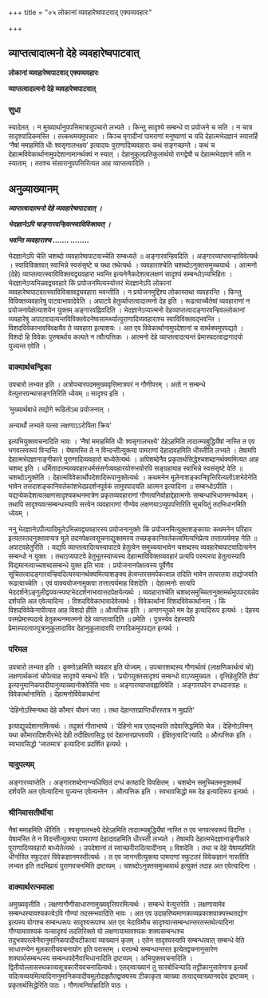 +++
title = "०५ लोकानां व्यवहारेष्वपाटवाद् एक्यव्यवहारः"

+++


## व्याप्तत्वादात्मनो देहे व्यवहारेष्वपाटवात्

**लोकानां व्यवहारेष्वपाटवाद् एक्यव्यवहारः**

**व्याप्तत्वादात्मनो देहे व्यवहारेष्वपाटवात्**

### **सुधा**

स्यादेतत् । न मुख्यार्थानुपपत्तिमात्रादुपचारो लभ्यते । किन्तु सादृश्ये सम्बन्धे वा प्रयोजने च सति । न चात्र सादृश्यादिकमस्ति । तत्कथमयमुपचारः । किञ्च मृगादीनां पामराणां मनुष्याणां च यदि देहात्मभेदज्ञानं स्यात्तर्हि ‘नैषां ममाहमिति धीः श्वसृगालभक्ष्य’ इत्यादयः पुराणादिव्यवहाराः कथं सङ्गच्छन्ते । कथं च देहात्मविवेकार्थानामुपदेशानामानर्थक्यं न स्यात् । देहानुकूलप्रतिकूलार्थयो रागद्वेषौ च देहात्मभेदज्ञाने सति न स्याताम् । ततश्च संसारानुपपत्तिरित्यत आह व्याप्तत्वादिति ।

## **अनुव्याख्यानम्**

***व्याप्तत्वादात्मनो देहे व्यवहारेष्वपाटवात् ।***

***भेदज्ञानेऽपि चाङ्गारवन्हिवत्स्वाविविक्तवत् ।***

***भवन्ति व्यवहाराश्च ....... ........***

भेदज्ञानेऽपि चेति चशब्दो व्यवहारेष्वपाटवाच्चेति सम्बध्यते ॥ अङ्गारवन्हिवदिति । अङ्गारव्याप्तवन्हाविवेत्यर्थः । स्वाविविक्तवत् स्वाभिन्ने स्वसंसृष्टे च यथा तथेत्यर्थः । व्यवहाराश्चेति चशब्दोऽनुक्तसमुच्चयार्थः । आत्मनो (देहे) व्याप्तत्वात्स्वाविविक्तवद्व्यवहारा भवन्ति इत्यनेनैकदेशत्वलक्षणं सादृश्यं सम्बन्धोऽप्यभिहितः । भेदज्ञानेऽप्यभिन्नवद्व्यवहारे किं प्रयोजनमित्यस्योत्तरं भेदज्ञानेऽपि लोकानां व्यवहारेष्वपाटवात्स्वाविविक्तवद्व्यवहारा भवन्तीति । न प्रयोजनमुद्दिश्य लोकास्तथा व्यवहरन्ति । किन्तु विविक्तव्यवहारेषु पाटवाभावादेवेति । अपाटवे हेतुर्व्याप्तत्वादात्मनो देह इति । रूढत्वाच्चैतेषां व्यवहाराणां न प्रयोजनापेक्षेत्याशयेन युक्तम् अङ्गारवह्निवदिति । भेदज्ञानेऽप्यात्मनो देहव्याप्तत्वादङ्गारवन्हिवल्लोकानां व्यवहारेषु अपाटवादत्यन्तविविक्तवेदनेष्वसामर्थ्यात्पुराणादिव्यवहाराश्च स्वाविविक्तवद्भवन्ति । विशदविवेकाभावविवक्षयैव ते व्यवहारा इत्याशयः । अत एव विवेकार्थानामुपदेशानां च सार्थक्यमुपपद्यते । विशदो हि विवेकः पुरुषार्थाय कल्पते न त्वौत्पत्तिकः । आत्मनो देहे व्याप्तत्वादत्यन्तं प्रेमास्पदत्वाद्रागादयो युज्यन्त एवेति ।

### **वाक्यार्थचन्द्रिका**

उपचारो लभ्यत इति । अत्रोपचारपदममुख्यवृत्तिमात्रपरं न गौणीपरम् । अतो न सम्बन्धे वेत्युत्तरग्रन्थासङ्गतिरिति ध्येयम् ॥ सादृश्य इति ।

‘मुख्यार्थबाधे तद्योगे रूढितोऽथ प्रयोजनात् ।

अन्यार्थो लभ्यते यत्सा लक्षणाऽऽरोपिता क्रिय’

इत्यभियुक्तवचनादिति भावः । ‘नैषां ममाहमिति धीः श्वसृगालभक्ष्ये’ देहेऽहमिति तादात्म्यबुद्धिर्येषां नास्ति त एव भगवत्स्वरूपं विन्दन्ति । येषामस्ति ते न विन्दन्तीत्युक्त्या पामराणां देहादावहमिति धीस्तीति लभ्यते । तेषामपि देहात्मभेदज्ञानाङ्गीकारे पुराणादिव्यवहारो बाध्येतेत्यर्थः । अपिशब्देनैव प्रकृतार्थसिद्धेश्चशब्दानर्थक्यमित्यत आह चशब्द इति । धर्मितादात्म्यव्यवहारधर्मसंसर्गव्यवहारयोरुभयोरपि सङ्ग्रहायाह स्वाभिन्ने स्वसंसृष्टे वेति ॥ चशब्दोऽनुक्तेति । देहात्मविवेकार्थोपदेशादिरूपानुक्तेत्यर्थः । कथमनेन मूलेनाशङ्कानिवृत्तिरित्यतोंऽशभेदेनेति भावेन तत्तदाशङ्कानिवर्तकांशभेदप्रदर्शनपूर्वकं तामुपपादयति आत्मन इत्यादिना ॥ सम्बन्धोऽपीति । यद्यप्येकदेशत्वलक्षणसादृश्यकथनमात्रेण प्रकृतव्यवहाराणां गौणत्वनिर्वाहाद्देहात्मनोः सम्बन्धाभिधानमनर्थकम् । तथापि सादृश्यवत्सम्बन्धस्यापि सत्त्वेन व्यवहाराणां गौण्येव लक्षणयाऽप्युपपत्तिरिति सूचयितुं तदभिधानमिति ध्येयम् ।

ननु भेदज्ञानेऽपीत्यादिमूलेऽभिन्नवद्व्यवहारस्य प्रयोजनानुक्तेः किं प्रयोजनमित्युक्तशङ्कायाः कथमनेन परिहार इत्यतस्तदनुक्तावप्यत्र मूले तदनपेक्षत्वसूचनाद्युक्तमस्य तच्छङ्कानिवर्तकत्वमित्यभिप्रेत्य तत्तात्पर्यमाह नेति ॥ अपाटवहेतुरिति । यद्यपि व्याप्तत्वादित्यस्यापाटवे हेतुत्वेन समुच्चयाभावेन चशब्दस्य व्यवहारेष्वपाटवादित्यनेन सम्बन्धो न युक्तः । तथाऽप्यपाटवे हेतुभूतस्याप्यस्य देहात्माविविक्तव्यवहारं प्रत्यपि परम्परया हेतुत्वस्यापि विद्यमानत्वाच्चशब्दसम्बन्धे युक्त इति भावः । प्रयोजनानपेक्षत्वस्य पूर्वेणैव सूचितत्वादङ्गारवन्हिवदित्यस्यानर्थक्यमित्याशङ्क्य हेत्वन्तरसमर्पकत्वान्न तदिति भावेन तत्परतया तद्योजयति रूढत्वाच्चेति । एवं वाक्ययोजनामुक्त्वा तत्तात्पर्यमाह विशदेति । देहात्मनोः सत्यपि भेददर्शनेऽङ्गुलीद्वयवत्स्पष्टभेददर्शनाभावात्तदपेक्षयेत्यर्थः । व्यवहाराश्चेति चशब्दसमुच्चितानुक्तमर्थमुपपादयन्नेव दर्शयति अत एवेत्यादिना । विशदविवेकाभावादेवेत्यर्थः । विवेकार्थानां विशदविवेकार्थानाम् । किं विशदविवेकेनापीत्यत आह विशदो हीति ॥ औत्पत्तिक इति । अनागन्तुको मम देह इत्यादिरूप इत्यर्थः । देहस्य परमप्रेमास्पदत्वे हेतुकथनमात्मनो देहे व्याप्तत्वादिति ॥ प्रमेति । पुत्रस्येव देहस्यापि प्रेमास्पदत्वात्पुत्रानुकूलादाविव देहानुकूलादावपि रागादिकमुपपद्यत इत्यर्थः ।

### **परिमल**

उपचारो लभ्यत इति । कृष्णोऽहमिति व्यवहार इति योज्यम् । उपचारशब्दस्य गौणार्थत्वं (लाक्षणिकार्थत्वं चो) लक्षणार्थकत्वं चोपेत्याह सादृश्ये सम्बन्धे वेति । ‘प्रयोगयुक्तसादृश्यं सम्बन्धो वाऽप्यमुख्यतः । वृत्तिहेतुरिति ज्ञेय’ इत्यानुमानिकपादीयानुव्याख्यानोक्तेरिति भावः ॥ अङ्गारव्याप्तवह्नाविवेति । अङ्गारपदेन दग्धदारुग्रहः ॥ विवेकार्थानामिति । देहत्मनोर्विवेकार्थानां

‘देहिनोऽस्मिन्यथा देहे कौमारं यौवनं जरा । तथा देहान्तरप्राप्तिर्धीरस्तत्र न मुह्यति’

इत्याद्युपदेशानामित्यर्थः । तदुक्तं गीताभाष्ये । ‘देहिनो भाव एतद्भवति तदेवासिद्धमिति चेन्न । देहिनोऽस्मिन् यथा कौमारादिशरीरभेदे देही तदीक्षितासिद्ध एवं देहान्तरप्राप्तावपि । ईक्षितृत्वादि’त्यादि ॥ औत्पत्तिक इति । स्वभावसिद्धो ‘जातमात्र’ इत्यादिना प्रदर्शित इत्यर्थः ।

### **यादुपत्यम्**

अङ्गारव्याप्तेति । अङ्गारशब्देनाग्न्यधिष्ठितं दग्धं काष्ठादि विवक्षितम् । चशब्देन समुच्चितमनुक्तमर्थं दर्शयति अत एवेत्यादिना युज्यन्त एवेत्यन्तेन । औत्पत्तिक इति । स्वभावसिद्धो मम देह इत्यादिरूप इत्यर्थः ।

### **श्रीनिवासतीर्थीया**

नैषां ममाहमिति धीरिति । श्वसृगालभक्ष्ये देहेऽहमिति तादात्म्यबुद्धिर्येषां नास्ति त एव भगवत्स्वरूपं विदन्ति । येषामस्ति ते न विदन्तीत्युक्त्या पामराणां देहादावहमिति धीरस्ती लभ्यते । तेषामपि देहात्मभेदज्ञानाङ्गीकारे पुराणादिव्यवहारो बाध्येतेत्यर्थः । उपदेशानां तं स्वाच्छरीरादित्यादीनाम् ॥ विशदेति । तथा च देहे येषामहमिति धीर्नास्ति स्फुटतरं विवेकज्ञानमस्तीत्यर्थः । त एव जानन्तीत्युक्त्या पामराणां स्फुटतरं विवेकज्ञानं नास्तीति लभ्यत इति तदभिप्रायं पुराणवचनमिति द्रष्टव्यम् । चशब्दोऽनुक्तसमुच्चयार्थ इत्युक्तं तदाह अत एवेत्यादिना ।

### **वाक्यार्थरत्नमाला**

अमुख्यवृत्तीति । लक्षणागौणीसाधारणामुख्यवृत्तिपरमित्यर्थः । सम्बन्धे वेत्युत्तरेति । लक्षणायामेव सम्बन्धस्यावश्यकत्वेऽपि गौण्यां तदसम्भवादिति भावः । अत एव उदाहरिष्यमाणकाव्यप्रकाशवाक्यस्थतद्योग इत्यस्य योगश्च सम्बन्धरूपः सादृश्यरूपश्च अत एव भेदाविमौच सादृश्यात्सम्बन्धान्तरतस्तथेत्यादिना गौण्यामावश्यकं यत्सादृश्यं तदतिरिक्तो यो लक्षणायामावश्यकः शक्यसम्बन्धश्च तदुभयपरत्वेनैवानुमानिकपादीयटीकायां व्याख्यानं कृतम् । एतेन सादृश्यस्यापि सम्बन्धत्वात् सम्बन्धे वेति साधारण्येन मूलकारीयवचनायोग इति परास्तम् । परग्रन्थे सम्बन्धान्तरत इत्येतद्वचनानुसारेण शक्यार्थसम्बन्धस्य सम्बन्धपदेनैवाभिधानादिति द्रष्टव्यम् । अभियुक्तवचनादिति । द्वितीयोल्लासस्थकाव्यसूत्रकारीयवचनादित्यर्थः। एतद्य्वाख्यानं तु सारबोधिन्यादि तट्टीकानुसारेणात्र इत्यर्थे यदित्यव्ययमित्यादिनानुमानिकपादीयमूलोदाहृतैतद्वाक्यस्य टीकाकृता व्याख्या तत्वाद्य्वाख्यानवदेव द्रष्टव्यम् । प्रकृतार्थसिद्धेरिति पाठः । गौणत्वनिर्वाहादिति पाठः ।

